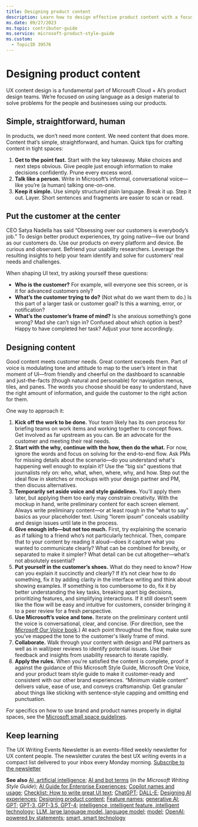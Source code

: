```yaml
---
title: Designing product content
description: Learn how to design effective product content with a focus on simplicity, clarity, and user-centric language. Discover strategies for crafting UI text that meets and exceeds customer needs, while maintaining Microsoft's conversational voice and tone.
ms.date: 09/27/2023
ms.topic: contributor-guide
ms.service: microsoft-product-style-guide
ms.custom:
  - TopicID 39576
---
```



# Designing product content

UX content design is a fundamental part of Microsoft Cloud + AI’s product design teams. We’re focused on using language as a design material to solve problems for the people and businesses using our products.

## Simple, straightforward, human

In products, we don’t need more content. We need content that does more. Content that’s simple, straightforward, and human. Quick tips for crafting content in tight spaces:  

1. **Get to the point fast.** Start with the key takeaway. Make choices and next steps obvious. Give people just enough information to make decisions confidently. Prune every excess word.
2. **Talk like a person.** Write in Microsoft’s informal, conversational voice—like you’re (a human) talking one-on-one.
3. **Keep it simple.** Use simply structured plain language. Break it up. Step it out. Layer. Short sentences and fragments are easier to scan or read. 

## Put the customer at the center 

CEO Satya Nadella has said “Obsessing over our customers is everybody’s job.” To design better product experiences, try going native—live our brand as our customers do. Use our products on every platform and device. Be curious and observant. Befriend your usability researchers. Leverage the resulting insights to help your team identify and solve for customers’ real needs and challenges.  

When shaping UI text, try asking yourself these questions:  

- **Who is the customer?** For example, will everyone see this screen, or is it for advanced customers only?  
- **What’s the customer trying to do?** (Not what do we want them to do.) Is this part of a larger task or customer goal? Is this a warning, error, or notification? 
- **What’s the customer’s frame of mind?** Is she anxious something’s gone wrong? Mad she can’t sign in? Confused about which option is best? Happy to have completed her task? Adjust your tone accordingly. 

## Designing content  

Good content meets customer needs. Great content exceeds them. Part of voice is modulating tone and attitude to map to the user’s intent in that moment of UI—from friendly and cheerful on the dashboard to scannable and just-the-facts (though natural and personable) for navigation menus, tiles, and panes. The words you choose should be easy to understand, have the right amount of information, and guide the customer to the right action for them.

One way to approach it:  

1. **Kick off the work to be done.** Your team likely has its own process for briefing teams on work items and working together to concept flows. Get involved as far upstream as you can. Be an advocate for the customer and meeting their real needs. 
2. **Start with the why, continue with the how, then do the what.** For now, ignore the words and focus on solving for the end-to-end flow. Ask PMs for missing details about the scenario—do you understand what's happening well enough to explain it? Use the “big six” questions that journalists rely on: who, what, when, where, why, and how. Step out the ideal flow in sketches or mockups with your design partner and PM, then discuss alternatives. 
3. **Temporarily set aside voice and style guidelines.** You'll apply them later, but applying them too early may constrain creativity. With the mockup in hand, write preliminary content for each screen element. Always write preliminary content—or at least rough in the “what to say” basics as your placeholder text. Using “lorem ipsum” conceals usability and design issues until late in the process. 
4. **Give enough info—but not too much.** First, try explaining the scenario as if talking to a friend who’s not particularly technical. Then, compare that to your content by reading it aloud—does it capture what you wanted to communicate clearly? What can be combined for brevity, or separated to make it simpler? What detail can be cut altogether—what’s not absolutely essential? 
5. **Put yourself in the customer’s shoes.** What do they need to know? How can you explain it succinctly and clearly? If it’s not clear how to do something, fix it by adding clarity in the interface writing and think about showing examples. If something is too cumbersome to do, fix it by better understanding the key tasks, breaking apart big decisions, prioritizing features, and simplifying interactions. If it still doesn’t seem like the flow will be easy and intuitive for customers, consider bringing it to a peer review for a fresh perspective.  
6. **Use Microsoft’s voice and tone.** Iterate on the preliminary content until the voice is conversational, clear, and concise. (For direction, see the [*Microsoft Our Voice* book](https://microsoft.sharepoint.com/teams/BrandCentral/Guidelines/Microsoft_ourVoice_guidelines.pdf).) At each point throughout the flow, make sure you’ve mapped the tone to the customer's likely frame of mind. 
7. **Collaborate.** Walk through your content with design and PM partners as well as in wall/peer reviews to identify potential issues. Use their feedback and insights from usability research to iterate rapidly. 
8. **Apply the rules.** When you're satisfied the content is complete, proof it against the guidance of this Microsoft Style Guide, Microsoft One Voice, and your product team style guide to make it customer-ready and consistent with our other brand experiences. “Minimum viable content” delivers value, ease of use, and conveys craftsmanship. Get granular about things like sticking with sentence-style capping and omitting end punctuation. 

For specifics on how to use brand and product names properly in digital spaces, see the [Microsoft small space guidelines](https://microsoft.sharepoint.com/teams/BrandCentral/Guidelines/Microsoft_small_space_guidelines.pdf).

## Keep learning

The UX Writing Events Newsletter is an events-filled weekly newsletter for UX content people. The newsletter curates the best UX writing events in a compact list delivered to your inbox every Monday morning. [Subscribe to the newsletter](https://www.uxwritingevents.com/#subscribe)

**See also** [AI, artificial intelligence](~\a_z_names_terms\a\ai-artificial-intelligence.md); [AI and bot terms](/style-guide/a-z-word-list-term-collections/term-collections/ai-bot-terms) (in *the Microsoft Writing Style Guide*); [AI Guide for Enterprise Experiences](https://nam06.safelinks.protection.outlook.com/?url=https%3A%2F%2Fwww.figma.com%2Ffile%2FoJhBp2LyCJQL06STI9GbF9%2FDurable-Research-Insights&data=05%7C01%7Ckylieh%40microsoft.com%7C14188d7fa0184ee18dbe08db16cbe2e6%7C72f988bf86f141af91ab2d7cd011db47%7C1%7C0%7C638128837165592215%7CUnknown%7CTWFpbGZsb3d8eyJWIjoiMC4wLjAwMDAiLCJQIjoiV2luMzIiLCJBTiI6Ik1haWwiLCJXVCI6Mn0%3D%7C3000%7C%7C%7C&sdata=rO%2FtSOwov8b2maf3mzlMvxpPMNJuZ%2BFIIMKnHh0cU9Y%3D&reserved=0); [Copilot names and usage](~\a_z_names_terms\c\copilot-copilot-names.md); [Checklist: How to write great UI text](~\ux-content-design-essentials\checklist-how-to-write-great-ui-text.md); [ChatGPT](~\a_z_names_terms\c\chatgpt-chatgpt-plus.md); [DALL-E](~\a_z_names_terms\d\dall-e.md); [Designing AI experiences](~\ux-content-design-essentials\designing-ai-experiences.md); [Designing product content](~\ux-content-design-essentials\designing-product-content.md); [Feature names](~\capitalization-standards\feature-names.md); [generative AI](~\a_z_names_terms\g\generative-ai.md); [GPT](~\a_z_names_terms\g\gpt-gpt-models.md); [GPT-3, GPT-3.5, GPT-4](~\a_z_names_terms\g\gpt-3-gpt-35-gpt-4.md); [intelligence, intelligent feature, intelligent technology](~\a_z_names_terms\i\intelligence-intelligent.md); [LLM, large language model, language model](~\a_z_names_terms\l\language-model-large-language-model-llm.md); [model](~\a_z_names_terms\m\generative-models-model.md); [OpenAI](~\a_z_names_terms\o\openai.md); [powered by statements](~\a_z_names_terms\p\powered-by-statements.md); [smart, smart technology](~\a_z_names_terms\s\smart-smart-technology.md)

